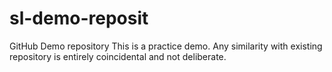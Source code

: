 # sl-demo-reposit
GitHub Demo repository
This is a practice demo. Any similarity with existing repository is entirely coincidental and not deliberate.
